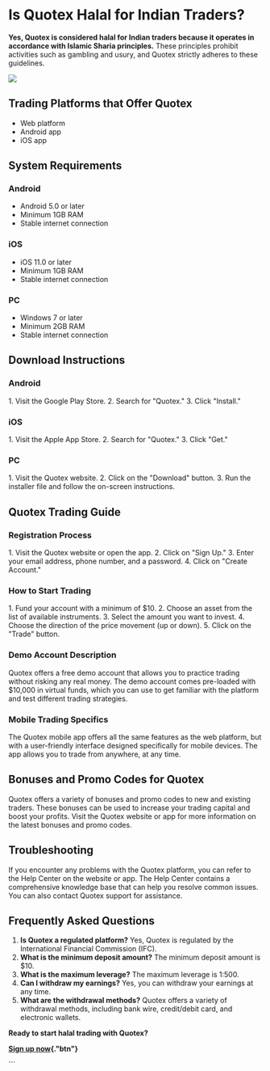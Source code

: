 # Is Quotex Halal for Indian Traders?

**Yes, Quotex is considered halal for Indian traders because it operates
in accordance with Islamic Sharia principles.** These principles
prohibit activities such as gambling and usury, and Quotex strictly
adheres to these guidelines.

[![](https://static.quotex.io/files/4_en/300_250.jpg)](https://traff.sbs/brokerqxlid)

## Trading Platforms that Offer Quotex

-   Web platform
-   Android app
-   iOS app

## System Requirements

### Android

-   Android 5.0 or later
-   Minimum 1GB RAM
-   Stable internet connection

### iOS

-   iOS 11.0 or later
-   Minimum 1GB RAM
-   Stable internet connection

### PC

-   Windows 7 or later
-   Minimum 2GB RAM
-   Stable internet connection

## Download Instructions

### Android

1\. Visit the Google Play Store. 2. Search for "Quotex." 3. Click
"Install."

### iOS

1\. Visit the Apple App Store. 2. Search for "Quotex." 3. Click
"Get."

### PC

1\. Visit the Quotex website. 2. Click on the "Download" button.
3. Run the installer file and follow the on-screen instructions.

## Quotex Trading Guide

### Registration Process

1\. Visit the Quotex website or open the app. 2. Click on "Sign
Up." 3. Enter your email address, phone number, and a password. 4.
Click on "Create Account."

### How to Start Trading

1\. Fund your account with a minimum of \$10. 2. Choose an asset from
the list of available instruments. 3. Select the amount you want to
invest. 4. Choose the direction of the price movement (up or down). 5.
Click on the "Trade" button.

### Demo Account Description

Quotex offers a free demo account that allows you to practice trading
without risking any real money. The demo account comes pre-loaded with
\$10,000 in virtual funds, which you can use to get familiar with the
platform and test different trading strategies.

### Mobile Trading Specifics

The Quotex mobile app offers all the same features as the web platform,
but with a user-friendly interface designed specifically for mobile
devices. The app allows you to trade from anywhere, at any time.

## Bonuses and Promo Codes for Quotex

Quotex offers a variety of bonuses and promo codes to new and existing
traders. These bonuses can be used to increase your trading capital and
boost your profits. Visit the Quotex website or app for more information
on the latest bonuses and promo codes.

## Troubleshooting

If you encounter any problems with the Quotex platform, you can refer to
the Help Center on the website or app. The Help Center contains a
comprehensive knowledge base that can help you resolve common issues.
You can also contact Quotex support for assistance.

## Frequently Asked Questions

1.  **Is Quotex a regulated platform?** Yes, Quotex is regulated by the
    International Financial Commission (IFC).
2.  **What is the minimum deposit amount?** The minimum deposit amount
    is \$10.
3.  **What is the maximum leverage?** The maximum leverage is 1:500.
4.  **Can I withdraw my earnings?** Yes, you can withdraw your earnings
    at any time.
5.  **What are the withdrawal methods?** Quotex offers a variety of
    withdrawal methods, including bank wire, credit/debit card, and
    electronic wallets.

**Ready to start halal trading with Quotex?**

**[Sign up
now](\%22https://broker-qx.pro/sign-up/?lid=1102511\%22){."btn"}**

\`\`\`

